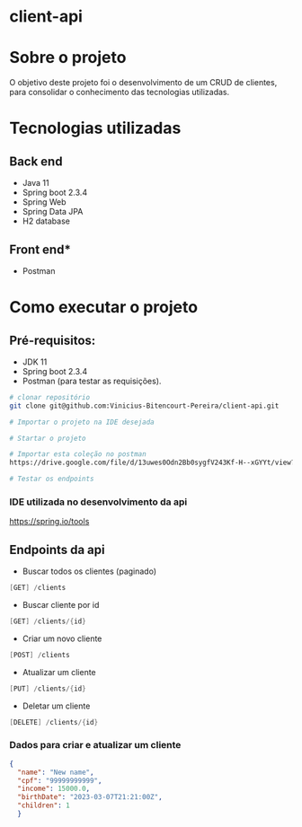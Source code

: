 # client-api

# Sobre o projeto

O objetivo deste projeto foi o desenvolvimento de um CRUD de clientes, para consolidar o conhecimento das tecnologias utilizadas.

# Tecnologias utilizadas

## Back end
- Java 11
- Spring boot 2.3.4
- Spring Web
- Spring Data JPA
- H2 database

## Front end*
- Postman

# Como executar o projeto

## Pré-requisitos: 
- JDK 11
- Spring boot 2.3.4
- Postman (para testar as requisições).

``` bash
# clonar repositório
git clone git@github.com:Vinicius-Bitencourt-Pereira/client-api.git

# Importar o projeto na IDE desejada

# Startar o projeto

# Importar esta coleção no postman
https://drive.google.com/file/d/13uwes0Odn2Bb0sygfV243Kf-H--xGYYt/view?usp=sharing

# Testar os endpoints
```
### IDE utilizada no desenvolvimento da api 
https://spring.io/tools


## Endpoints da api

 * Buscar todos os clientes (paginado)
  ```java
  [GET] /clients
  ```
  * Buscar cliente por id
  ```java
  [GET] /clients/{id}
  ```
  * Criar um novo cliente
  ```java
  [POST] /clients
  ```
  * Atualizar um cliente
  ```java
  [PUT] /clients/{id}
  ```
  * Deletar um cliente
  ```java
  [DELETE] /clients/{id}
  ```

   ### Dados para criar e atualizar um cliente
  ```json
  {
    "name": "New name",
    "cpf": "99999999999",
    "income": 15000.0,
    "birthDate": "2023-03-07T21:21:00Z",
    "children": 1
    }
  ```